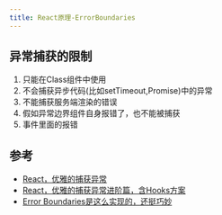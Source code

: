 ```yaml
---
title: React原理-ErrorBoundaries
---
```




## 异常捕获的限制

1. 只能在Class组件中使用
2. 不会捕获异步代码(比如setTimeout,Promise)中的异常
3. 不能捕获服务端渲染的错误
4. 假如异常边界组件自身报错了，也不能被捕获
5. 事件里面的报错

## 参考

- [React，优雅的捕获异常](https://juejin.cn/post/6974383324148006926#heading-3)
- [React，优雅的捕获异常进阶篇，含Hooks方案](https://juejin.cn/post/6976414994107727909#heading-16)
- [Error Boundaries是这么实现的，还挺巧妙](https://mp.weixin.qq.com/s/kkAhSMFmhiEgE_pgfP8bOg)
